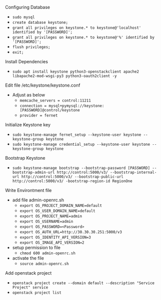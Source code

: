 Configuring Database
- `````sudo mysql`````
- `````create database keystone;````` 
- `````grant all privileges on keystone.* to keystone@'localhost' identified by '[PASSWORD]';````` 
- `````grant all privileges on keystone.* to keystone@'%' identified by '[PASSWORD]';`````
- `````flush privileges;````` 
- `````exit;`````
  
Install Dependencies
- `````sudo apt install keystone python3-openstackclient apache2 libapache2-mod-wsgi-py3 python3-oauth2client -y`````
  
Edit file /etc/keystone/keystone.conf
- Adjust as below
  - `````memcache_servers = control:11211`````
  - `````connection = mysql+pymysql://keystone:[PASSWORD]@control/keystone`````
  - `````provider = fernet`````

Initialize Keystone key
- ````sudo keystone-manage fernet_setup --keystone-user keystone --keystone-group keystone````
- ````sudo keystone-manage credential_setup --keystone-user keystone --keystone-group keystone````

Bootstrap Keystone
- ````sudo keystone-manage bootstrap --bootstrap-password [PASSWORD] --bootstrap-admin-url http://control:5000/v3/ --bootstrap-internal-url http://control:5000/v3/ --bootstrap-public-url http://control:5000/v3/ -bootstrap-region-id RegionOne````

Write Environtment file
- add file admin-openrc.sh
  - `````export OS_PROJECT_DOMAIN_NAME=default`````
  - `````export OS_USER_DOMAIN_NAME=default`````
  - `````export OS_PROJECT_NAME=admin`````
  - `````export OS_USERNAME=admin`````
  - `````export OS_PASSWORD=<Password>`````
  - `````export OS_AUTH_URL=http://30.30.30.251:5000/v3`````
  - `````export OS_IDENTITY_API_VERSION=3`````
  - `````export OS_IMAGE_API_VERSION=2`````
- setup permission to file
  - `````chmod 600 admin-openrc.sh`````
- activate the file
  - `````source admin-openrc.sh`````

Add openstack project
- `````openstack project create --domain default --description "Service Project" service`````
- `````openstack project list`````
